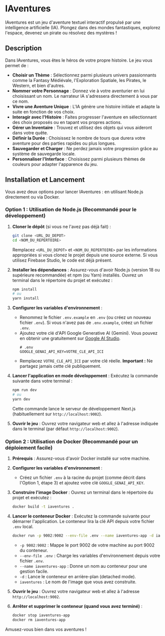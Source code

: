 # IAventures

IAventures est un jeu d'aventure textuel interactif propulsé par une intelligence artificielle (IA). Plongez dans des mondes fantastiques, explorez l'espace, devenez un pirate ou résolvez des mystères !

## Description

Dans IAventures, vous êtes le héros de votre propre histoire. Le jeu vous permet de :

*   **Choisir un Thème** : Sélectionnez parmi plusieurs univers passionnants comme la Fantasy Médiévale, l'Exploration Spatiale, les Pirates, le Western, et bien d'autres.
*   **Nommer votre Personnage** : Donnez vie à votre aventurier en lui choisissant un nom. Le narrateur IA s'adressera directement à vous par ce nom.
*   **Vivre une Aventure Unique** : L'IA génère une histoire initiale et adapte la suite en fonction de vos choix.
*   **Interagir avec l'Histoire** : Faites progresser l'aventure en sélectionnant des choix proposés ou en tapant vos propres actions.
*   **Gérer un Inventaire** : Trouvez et utilisez des objets qui vous aideront dans votre quête.
*   **Définir la Durée** : Choisissez le nombre de tours que durera votre aventure pour des parties rapides ou plus longues.
*   **Sauvegarder et Charger** : Ne perdez jamais votre progression grâce au système de sauvegarde locale.
*   **Personnaliser l'Interface** : Choisissez parmi plusieurs thèmes de couleurs pour adapter l'apparence du jeu.

## Installation et Lancement

Vous avez deux options pour lancer IAventures : en utilisant Node.js directement ou via Docker.

### Option 1 : Utilisation de Node.js (Recommandé pour le développement)

1.  **Cloner le dépôt** (si vous ne l'avez pas déjà fait) :
    ```bash
    git clone <URL_DU_DEPOT>
    cd <NOM_DU_REPERTOIRE>
    ```
    Remplacez `<URL_DU_DEPOT>` et `<NOM_DU_REPERTOIRE>` par les informations appropriées si vous clonez le projet depuis une source externe. Si vous utilisez Firebase Studio, le code est déjà présent.

2.  **Installer les dépendances** :
    Assurez-vous d'avoir Node.js (version 18 ou supérieure recommandée) et npm (ou Yarn) installés. Ouvrez un terminal dans le répertoire du projet et exécutez :
    ```bash
    npm install
    # ou
    yarn install
    ```

3.  **Configurer les variables d'environnement** :
    *   Renommez le fichier `.env.example` en `.env` (ou créez un nouveau fichier `.env`). Si vous n'avez pas de `.env.example`, créez un fichier `.env`.
    *   Ajoutez votre clé d'API Google Generative AI (Gemini). Vous pouvez en obtenir une gratuitement sur [Google AI Studio](https://aistudio.google.com/app/apikey).
        ```plaintext
        # .env
        GOOGLE_GENAI_API_KEY=VOTRE_CLE_API_ICI
        ```
    *   Remplacez `VOTRE_CLE_API_ICI` par votre clé réelle. **Important :** Ne partagez jamais cette clé publiquement.

4.  **Lancer l'application en mode développement** :
    Exécutez la commande suivante dans votre terminal :
    ```bash
    npm run dev
    # ou
    yarn dev
    ```
    Cette commande lance le serveur de développement Next.js (habituellement sur `http://localhost:9002`).

5.  **Ouvrir le jeu** :
    Ouvrez votre navigateur web et allez à l'adresse indiquée dans le terminal (par défaut `http://localhost:9002`).

### Option 2 : Utilisation de Docker (Recommandé pour un déploiement facile)

1.  **Prérequis** : Assurez-vous d'avoir Docker installé sur votre machine.

2.  **Configurer les variables d'environnement** :
    *   Créez un fichier `.env` à la racine du projet (comme décrit dans l'Option 1, étape 3) et ajoutez votre clé `GOOGLE_GENAI_API_KEY`.

3.  **Construire l'image Docker** :
    Ouvrez un terminal dans le répertoire du projet et exécutez :
    ```bash
    docker build -t iaventures .
    ```

4.  **Lancer le conteneur Docker** :
    Exécutez la commande suivante pour démarrer l'application. Le conteneur lira la clé API depuis votre fichier `.env` local.
    ```bash
    docker run -p 9002:9002 --env-file .env --name iaventures-app -d iaventures
    ```
    *   `-p 9002:9002` : Mappe le port 9002 de votre machine au port 9002 du conteneur.
    *   `--env-file .env` : Charge les variables d'environnement depuis votre fichier `.env`.
    *   `--name iaventures-app` : Donne un nom au conteneur pour une gestion facile.
    *   `-d` : Lance le conteneur en arrière-plan (detached mode).
    *   `iaventures` : Le nom de l'image que vous avez construite.

5.  **Ouvrir le jeu** :
    Ouvrez votre navigateur web et allez à l'adresse `http://localhost:9002`.

6.  **Arrêter et supprimer le conteneur (quand vous avez terminé)** :
    ```bash
    docker stop iaventures-app
    docker rm iaventures-app
    ```

Amusez-vous bien dans vos aventures !

```